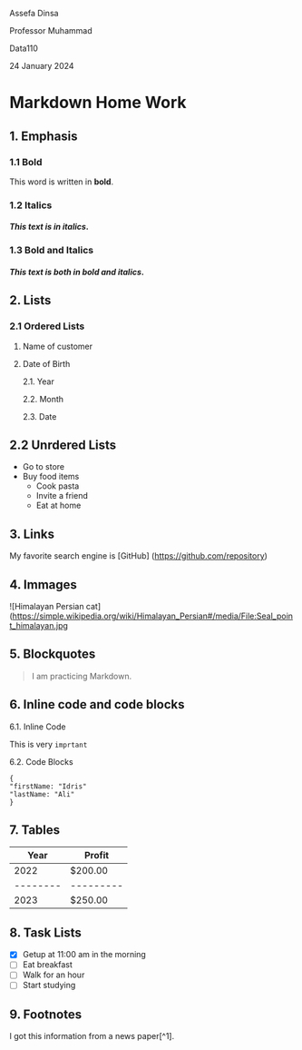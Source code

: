  Assefa Dinsa

 Professor Muhammad

 Data110
 
24 January 2024

# Markdown Home Work

## 1. Emphasis

### 1.1 Bold
 This word is written in **bold**.

### 1.2 Italics
#### *This text is in italics*.

### 1.3 Bold and Italics 
#### ***This text is both in bold and italics***.


## 2. Lists

### 2.1 Ordered Lists
1. Name of customer
  
2. Date of Birth

   2.1. Year
   
   2.2. Month
   
   2.3. Date

## 2.2 Unrdered Lists
- Go to store
- Buy food items
    - Cook pasta
    - Invite a friend
    - Eat at home

## 3. Links

My favorite search engine is [GitHub] (https://github.com/repository)

## 4. Immages

![Himalayan Persian cat](https://simple.wikipedia.org/wiki/Himalayan_Persian#/media/File:Seal_point_himalayan.jpg

## 5. Blockquotes

> I am practicing Markdown.

## 6. Inline code and code blocks

6.1. Inline Code

This is very `imprtant`

6.2. Code Blocks
```
{
"firstName: "Idris"
"lastName: "Ali"
}
```

## 7. Tables

|Year    |Profit   |
|--------|---------|
|2022    |$200.00  |
|--------|---------|
|2023    |$250.00  |

## 8. Task Lists

- [x] Getup at 11:00 am in the morning
- [ ] Eat breakfast
- [ ] Walk for an hour
- [ ] Start studying

## 9. Footnotes

I got this information from a news paper[^1].
